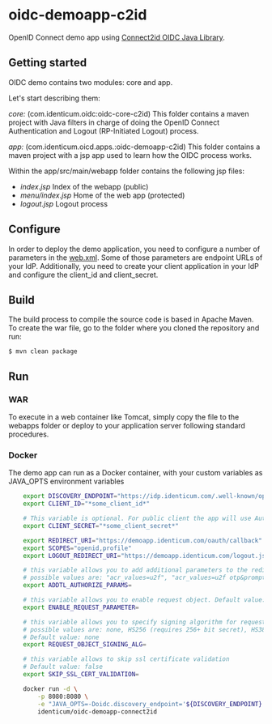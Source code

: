 
# oidc-demoapp-c2id
OpenID Connect demo app using [Connect2id OIDC Java Library](https://connect2id.com/products/nimbus-oauth-openid-connect-sdk).

## Getting started
OIDC demo contains two modules: core and app.

Let's start describing them:

*core:* (com.identicum.oidc:oidc-core-c2id)
This folder contains a maven project with Java filters in charge of doing the OpenID Connect Authentication and Logout (RP-Initiated Logout) process.

*app:* (com.identicum.oicd.apps.:oidc-demoapp-c2id)
This folder contains a maven project with a jsp app used to learn how the OIDC process works.

Within the app/src/main/webapp folder contains the following jsp files:

- *index.jsp* Index of the webapp (public)
- *menu/index.jsp* Home of the web app (protected)
- *logout.jsp*  Logout process


## Configure
In order to deploy the demo application, you need to configure a number of parameters in the [web.xml](app/src/main/webapp/WEB-INF/web.xml). Some of those parameters are endpoint URLs of your IdP. Additionally, you need to create your client application in your IdP and configure the client_id and client_secret.

## Build
The build process to compile the source code is based in Apache Maven. To create the war file, go to the folder where you cloned the repository and run:

	$ mvn clean package

## Run
### WAR
To execute in a web container like Tomcat, simply copy the file to the webapps folder or deploy to your application server following standard procedures.

### Docker
The demo app can run as a Docker container, with your custom variables as JAVA_OPTS environment variables
```sh
    export DISCOVERY_ENDPOINT="https://idp.identicum.com/.well-known/openid-configuration"
    export CLIENT_ID="*some_client_id*"

    # This variable is optional. For public client the app will use Authorization Code Flow with PCKE.
    export CLIENT_SECRET="*some_client_secret*"

    export REDIRECT_URI="https://demoapp.identicum.com/oauth/callback"
    export SCOPES="openid,profile"
    export LOGOUT_REDIRECT_URI="https://demoapp.identicum.com/logout.jsp"

    # this variable allows you to add additional parameters to the redirect to the authorization_endpoint.
    # possible values are: "acr_values=u2f", "acr_values=u2f otp&prompt=login"
    export ADDTL_AUTHORIZE_PARAMS=

    # this variable allows you to enable request object. Default value: false.
    export ENABLE_REQUEST_PARAMETER=

    # this variable allows you to specify signing algorithm for request object.
    # possible values are: none, HS256 (requires 256+ bit secret), HS384 (requires 384+ bit secret), HS512 (requires 512+ bit secret)
    # Default value: none
    export REQUEST_OBJECT_SIGNING_ALG=

    # this variable allows to skip ssl certificate validation
    # Default value: false
    export SKIP_SSL_CERT_VALIDATION=

    docker run -d \
        -p 8080:8080 \
        -e "JAVA_OPTS=-Doidc.discovery_endpoint='${DISCOVERY_ENDPOINT}' -Doidc.client_id='${CLIENT_ID}' -Doidc.client_secret='${CLIENT_SECRET}' -Doidc.redirect_uri='${REDIRECT_URI}' -Doidc.scopes='${SCOPES}' -Doidc.post_logout_redirect_uri='${LOGOUT_REDIRECT_URI}' -Doidc.auth_request_uri_param='${ADDTL_AUTHORIZE_PARAMS}' -Doidc.enable_request_parameter='${ENABLE_REQUEST_PARAMETER}' -Doidc.request_object_signing_alg='${REQUEST_OBJECT_SIGNING_ALG}' -Doidc.skip_ssl_cert_validation='${SKIP_SSL_CERT_VALIDATION}'" \
        identicum/oidc-demoapp-connect2id
```
